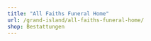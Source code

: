 ```yaml
---
title: "All Faiths Funeral Home"
url: /grand-island/all-faiths-funeral-home/
shop: Bestattungen
---
```

